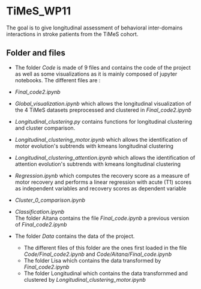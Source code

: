 # TiMeS_WP11
The goal is to give longitudinal assessment of behavioral inter-domains interactions in stroke patients from the TiMeS cohort.

## Folder and files

- The folder *Code* is made of 9 files and contains the code of the project as well as some visualizations as it is mainly composed of jupyter notebooks.
The different files are :
- *Final_code2.ipynb*
- *Global_visualization.ipynb* which allows the longitudinal visualization of the 4 TiMeS datasets preprocessed and clustered in *Final_code2.ipynb*
- *Longitudinal_clustering.py* contains functions for longitudinal clustering and cluster comparison.
- *Longitudinal_clustering_motor.ipynb* which allows the identification of motor evolution's subtrends with kmeans longitudinal clustering
- *Longitudinal_clustering_attention.ipynb* which allows the identification of attention evolution's subtrends with kmeans longitudinal clustering
- *Regression.ipynb* which computes the recovery score as a measure of motor recovery and performs a linear regression with acute (T1) scores as independent variables and recovery scores as dependent variable
- *Cluster_0_comparison.ipynb*
- *Classification.ipynb*                                                                    
The folder Aitana contains the file *Final_code.ipynb* a previous version of *Final_code2.ipynb*

- The folder *Data* contains the data of the project. 
    - The different files of this folder are the ones first loaded in the file *Code/Final_code2.ipynb* and *Code/Aitana/Final_code.ipynb*
    - The folder Lisa which contains the data transformed by *Final_code2.ipynb*
    - The folder Longitudinal which contains the data transfornmed and clustered by *Longitudinal_clustering_motor.ipynb*
